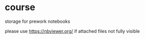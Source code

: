 # course

storage for prework notebooks

please use https://nbviewer.org/ if attached files not fully visible
